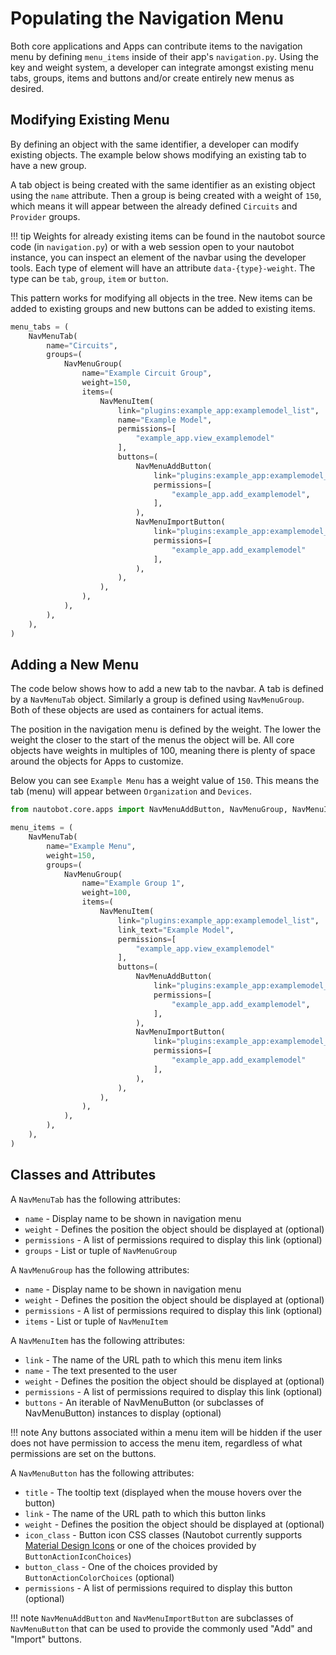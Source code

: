 # Populating the Navigation Menu

Both core applications and Apps can contribute items to the navigation menu by defining `menu_items` inside of their app's `navigation.py`. Using the key and weight system, a developer can integrate amongst existing menu tabs, groups, items and buttons and/or create entirely new menus as desired.

## Modifying Existing Menu

By defining an object with the same identifier, a developer can modify existing objects. The example below shows modifying an existing tab to have a new group.

A tab object is being created with the same identifier as an existing object using the `name` attribute. Then a group is being created with a weight of `150`, which means it will appear between the already defined `Circuits` and `Provider` groups.

!!! tip
    Weights for already existing items can be found in the nautobot source code (in `navigation.py`) or with a web session open to your nautobot instance, you can inspect an element of the navbar using the developer tools. Each type of element will have an attribute `data-{type}-weight`. The type can be `tab`, `group`, `item` or `button`.

This pattern works for modifying all objects in the tree. New items can be added to existing groups and new buttons can be added to existing items.

``` python
menu_tabs = (
    NavMenuTab(
        name="Circuits",
        groups=(
            NavMenuGroup(
                name="Example Circuit Group",
                weight=150,
                items=(
                    NavMenuItem(
                        link="plugins:example_app:examplemodel_list",
                        name="Example Model",
                        permissions=[
                            "example_app.view_examplemodel"
                        ],
                        buttons=(
                            NavMenuAddButton(
                                link="plugins:example_app:examplemodel_add",
                                permissions=[
                                    "example_app.add_examplemodel",
                                ],
                            ),
                            NavMenuImportButton(
                                link="plugins:example_app:examplemodel_import",
                                permissions=[
                                    "example_app.add_examplemodel"
                                ],
                            ),
                        ),
                    ),
                ),
            ),
        ),
    ),
)
```

## Adding a New Menu

The code below shows how to add a new tab to the navbar. A tab is defined by a `NavMenuTab` object. Similarly a group is defined using `NavMenuGroup`. Both of these objects are used as containers for actual items.

The position in the navigation menu is defined by the weight. The lower the weight the closer to the start of the menus the object will be. All core objects have weights in multiples of 100, meaning there is plenty of space around the objects for Apps to customize.

Below you can see `Example Menu` has a weight value of `150`. This means the tab (menu) will appear between `Organization` and `Devices`.

``` python
from nautobot.core.apps import NavMenuAddButton, NavMenuGroup, NavMenuItem, NavMenuImportButton, NavMenuTab

menu_items = (
    NavMenuTab(
        name="Example Menu",
        weight=150,
        groups=(
            NavMenuGroup(
                name="Example Group 1",
                weight=100,
                items=(
                    NavMenuItem(
                        link="plugins:example_app:examplemodel_list",
                        link_text="Example Model",
                        permissions=[
                            "example_app.view_examplemodel"
                        ],
                        buttons=(
                            NavMenuAddButton(
                                link="plugins:example_app:examplemodel_add",
                                permissions=[
                                    "example_app.add_examplemodel",
                                ],
                            ),
                            NavMenuImportButton(
                                link="plugins:example_app:examplemodel_import",
                                permissions=[
                                    "example_app.add_examplemodel"
                                ],
                            ),
                        ),
                    ),
                ),
            ),
        ),
    ),
)
```

## Classes and Attributes

A `NavMenuTab` has the following attributes:

* `name` - Display name to be shown in navigation menu
* `weight` - Defines the position the object should be displayed at (optional)
* `permissions` - A list of permissions required to display this link (optional)
* `groups` - List or tuple of `NavMenuGroup`

A `NavMenuGroup` has the following attributes:

* `name` - Display name to be shown in navigation menu
* `weight` - Defines the position the object should be displayed at (optional)
* `permissions` - A list of permissions required to display this link (optional)
* `items` - List or tuple of `NavMenuItem`

A `NavMenuItem` has the following attributes:

* `link` - The name of the URL path to which this menu item links
* `name` - The text presented to the user
* `weight` - Defines the position the object should be displayed at (optional)
* `permissions` - A list of permissions required to display this link (optional)
* `buttons` - An iterable of NavMenuButton (or subclasses of NavMenuButton) instances to display (optional)

!!! note
    Any buttons associated within a menu item will be hidden if the user does not have permission to access the menu item, regardless of what permissions are set on the buttons.

A `NavMenuButton` has the following attributes:

* `title` - The tooltip text (displayed when the mouse hovers over the button)
* `link` - The name of the URL path to which this button links
* `weight` - Defines the position the object should be displayed at (optional)
* `icon_class` - Button icon CSS classes (Nautobot currently supports [Material Design Icons](https://materialdesignicons.com) or one of the choices provided by `ButtonActionIconChoices`)
* `button_class` - One of the choices provided by `ButtonActionColorChoices` (optional)
* `permissions` - A list of permissions required to display this button (optional)

!!! note
    `NavMenuAddButton` and `NavMenuImportButton` are subclasses of `NavMenuButton` that can be used to provide the commonly used "Add" and "Import" buttons.
